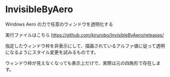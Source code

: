 # InvisibleByAero
Windows Aero の力で任意のウィンドウを透明化する

実行ファイルはこちら https://github.com/kirurobo/InvisibleByAero/releases/

指定したウィンドウ枠を非表示にして、描画されているアルファ値に従って透明になるようにスタイル変更を試みるものです。

ウィンドウ枠が見えなくなっても表示上だけで、実際は元の四角形で存在します。
